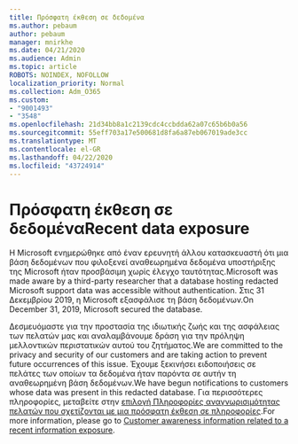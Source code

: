 ```yaml
---
title: Πρόσφατη έκθεση σε δεδομένα
ms.author: pebaum
author: pebaum
manager: mnirkhe
ms.date: 04/21/2020
ms.audience: Admin
ms.topic: article
ROBOTS: NOINDEX, NOFOLLOW
localization_priority: Normal
ms.collection: Adm_O365
ms.custom:
- "9001493"
- "3548"
ms.openlocfilehash: 21d34bb8a1c2139cdc4ccbdda62a07c65b6b0a56
ms.sourcegitcommit: 55eff703a17e500681d8fa6a87eb067019ade3cc
ms.translationtype: MT
ms.contentlocale: el-GR
ms.lasthandoff: 04/22/2020
ms.locfileid: "43724914"
---
```

# <a name="recent-data-exposure"></a><span data-ttu-id="9e719-102">Πρόσφατη έκθεση σε δεδομένα</span><span class="sxs-lookup"><span data-stu-id="9e719-102">Recent data exposure</span></span>

<span data-ttu-id="9e719-103">Η Microsoft ενημερώθηκε από έναν ερευνητή άλλου κατασκευαστή ότι μια βάση δεδομένων που φιλοξενεί αναθεωρημένα δεδομένα υποστήριξης της Microsoft ήταν προσβάσιμη χωρίς έλεγχο ταυτότητας.</span><span class="sxs-lookup"><span data-stu-id="9e719-103">Microsoft was made aware by a third-party researcher that a database hosting redacted Microsoft support data was accessible without authentication.</span></span> <span data-ttu-id="9e719-104">Στις 31 Δεκεμβρίου 2019, η Microsoft εξασφάλισε τη βάση δεδομένων.</span><span class="sxs-lookup"><span data-stu-id="9e719-104">On December 31, 2019, Microsoft secured the database.</span></span>

<span data-ttu-id="9e719-105">Δεσμευόμαστε για την προστασία της ιδιωτικής ζωής και της ασφάλειας των πελατών μας και αναλαμβάνουμε δράση για την πρόληψη μελλοντικών περιστατικών αυτού του ζητήματος.</span><span class="sxs-lookup"><span data-stu-id="9e719-105">We are committed to the privacy and security of our customers and are taking action to prevent future occurrences of this issue.</span></span> <span data-ttu-id="9e719-106">Έχουμε ξεκινήσει ειδοποιήσεις σε πελάτες των οποίων τα δεδομένα ήταν παρόντα σε αυτήν τη αναθεωρημένη βάση δεδομένων.</span><span class="sxs-lookup"><span data-stu-id="9e719-106">We have begun notifications to customers whose data was present in this redacted database.</span></span> <span data-ttu-id="9e719-107">Για περισσότερες πληροφορίες, μεταβείτε στην [επιλογή Πληροφορίες αναγνωρισιμότητας πελατών που σχετίζονται με μια πρόσφατη έκθεση σε πληροφορίες](https://aka.ms/privacyinfo).</span><span class="sxs-lookup"><span data-stu-id="9e719-107">For more information, please go to [Customer awareness information related to a recent information exposure](https://aka.ms/privacyinfo).</span></span>

